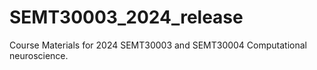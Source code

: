 # SEMT30003_2024_release
Course Materials for 2024 SEMT30003 and SEMT30004 Computational neuroscience.
